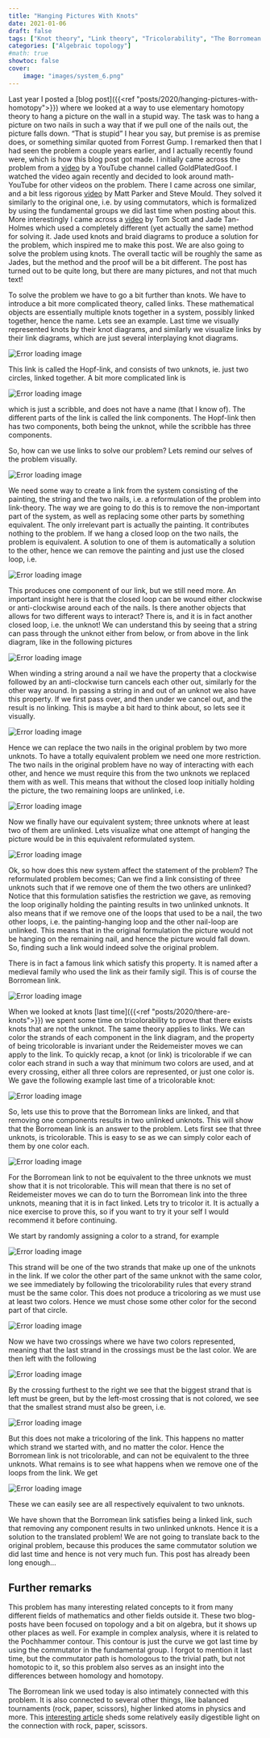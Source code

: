 ```yaml
---
title: "Hanging Pictures With Knots"
date: 2021-01-06
draft: false
tags: ["Knot theory", "Link theory", "Tricolorability", "The Borromean link"]
categories: ["Algebraic topology"]
#math: true
showtoc: false
cover:
    image: "images/system_6.png"
---
```


Last year I posted a [blog post]({{<ref "posts/2020/hanging-pictures-with-homotopy">}}) where we looked at a way to use elementary homotopy theory to hang a picture on the wall in a stupid way. The task was to hang a picture on two nails in such a way that if we pull one of the nails out, the picture falls down. “That is stupid” I hear you say, but premise is as premise does, or something similar quoted from Forrest Gump. I remarked then that I had seen the problem a couple years earlier, and I actually recently found were, which is how this blog post got made. I initially came across the problem from a [video](https://www.youtube.com/watch?v=n-v6pmZzxL0) by a YouTube channel called GoldPlatedGoof. I watched the video again recently and decided to look around math-YouTube for other videos on the problem. There I came across one similar, and a bit less rigorous [video](https://www.youtube.com/watch?v=x5h3yTxeCew&t) by Matt Parker and Steve Mould. They solved it similarly to the original one, i.e. by using commutators, which is formalized by using the fundamental groups we did last time when posting about this. More interestingly I came across a [video](https://www.youtube.com/watch?v=-eVd2Ugk9BU) by Tom Scott and Jade Tan-Holmes which used a completely different (yet actually the same) method for solving it. Jade used knots and braid diagrams to produce a solution for the problem, which inspired me to make this post. We are also going to solve the problem using knots. The overall tactic will be roughly the same as Jades, but the method and the proof will be a bit different. The post has turned out to be quite long, but there are many pictures, and not that much text!

To solve the problem we have to go a bit further than knots. We have to introduce a bit more complicated theory, called links. These mathematical objects are essentially multiple knots together in a system, possibly linked together, hence the name. Lets see an example. Last time we visually represented knots by their knot diagrams, and similarly we visualize links by their link diagrams, which are just several interplaying knot diagrams.

![Error loading image](images/hopf_link.png)

This link is called the Hopf-link, and consists of two unknots, ie. just two circles, linked together. A bit more complicated link is

![Error loading image](images/link_2.png)

which is just a scribble, and does not have a name (that I know of). The different parts of the link is called the link components. The Hopf-link then has two components, both being the unknot, while the scribble has three components.

So, how can we use links to solve our problem? Lets remind our selves of the problem visually.

![Error loading image](images/system_1.png)

We need some way to create a link from the system consisting of the painting, the string and the two nails, i.e. a reformulation of the problem into link-theory. The way we are going to do this is to remove the non-important part of the system, as well as replacing some other parts by something equivalent. The only irrelevant part is actually the painting. It contributes nothing to the problem. If we hang a closed loop on the two nails, the problem is equivalent. A solution to one of them is automatically a solution to the other, hence we can remove the painting and just use the closed loop, i.e.

![Error loading image](images/system_2.png)

This produces one component of our link, but we still need more. An important insight here is that the closed loop can be wound either clockwise or anti-clockwise around each of the nails. Is there another objects that allows for two different ways to interact? There is, and it is in fact another closed loop, i.e. the unknot! We can understand this by seeing that a string can pass through the unknot either from below, or from above in the link diagram, like in the following pictures

![Error loading image](images/system_3.png)

When winding a string around a nail we have the property that a clockwise followed by an anti-clockwise turn cancels each other out, similarly for the other way around. In passing a string in and out of an unknot we also have this property. If we first pass over, and then under we cancel out, and the result is no linking. This is maybe a bit hard to think about, so lets see it visually.

![Error loading image](images/system_4.png)

Hence we can replace the two nails in the original problem by two more unknots. To have a totally equivalent problem we need one more restriction. The two nails in the original problem have no way of interacting with each other, and hence we must require this from the two unknots we replaced them with as well. This means that without the closed loop initially holding the picture, the two remaining loops are unlinked, i.e.

![Error loading image](images/system_5.png)

Now we finally have our equivalent system; three unknots where at least two of them are unlinked. Lets visualize what one attempt of hanging the picture would be in this equivalent reformulated system.

![Error loading image](images/system_6.png)

Ok, so how does this new system affect the statement of the problem? The reformulated problem becomes; Can we find a link consisting of three unknots such that if we remove one of them the two others are unlinked? Notice that this formulation satisfies the restriction we gave, as removing the loop originally holding the painting results in two unlinked unknots. It also means that if we remove one of the loops that used to be a nail, the two other loops, i.e. the painting-hanging loop and the other nail-loop are unlinked. This means that in the original formulation the picture would not be hanging on the remaining nail, and hence the picture would fall down. So, finding such a link would indeed solve the original problem.

There is in fact a famous link which satisfy this property. It is named after a medieval family who used the link as their family sigil. This is of course the Borromean link.

![Error loading image](images/Borromean_1.png)

When we looked at knots [last time]({{<ref "posts/2020/there-are-knots">}}) we spent some time on tricolorability to prove that there exists knots that are not the unknot. The same theory applies to links. We can color the strands of each component in the link diagram, and the property of being tricolorable is invariant under the Reidemeister moves we can apply to the link. To quickly recap, a knot (or link) is tricolorable if we can color each strand in such a way that minimum two colors are used, and at every crossing, either all three colors are represented, or just one color is. We gave the following example last time of a tricolorable knot:

![Error loading image](images/granny-tricolor.png)

So, lets use this to prove that the Borromean links are linked, and that removing one components results in two unlinked unknots. This will show that the Borromean link is an answer to the problem. Lets first see that three unknots, is tricolorable. This is easy to se as we can simply color each of them by one color each.

![Error loading image](images/unlink_1.png)

For the Borromean link to not be equivalent to the three unknots we must show that it is not tricolorable. This will mean that there is no set of Reidemeister moves we can do to turn the Borromean link into the three unknots, meaning that it is in fact linked. Lets try to tricolor it. It is actually a nice exercise to prove this, so if you want to try it your self I would recommend it before continuing.

We start by randomly assigning a color to a strand, for example

![Error loading image](images/Borromean_2.png)

This strand will be one of the two strands that make up one of the unknots in the link. If we color the other part of the same unknot with the same color, we see immediately by following the tricolorability rules that every strand must be the same color. This does not produce a tricoloring as we must use at least two colors. Hence we must chose some other color for the second part of that circle.

![Error loading image](images/Borromean_2.5.png)

Now we have two crossings where we have two colors represented, meaning that the last strand in the crossings must be the last color. We are then left with the following

![Error loading image](images/Borromean_3.png)

By the crossing furthest to the right we see that the biggest strand that is left must be green, but by the left-most crossing that is not colored, we see that the smallest strand must also be green, i.e.

![Error loading image](images/Borromean_4.png)

But this does not make a tricoloring of the link. This happens no matter which strand we started with, and no matter the color. Hence the Borromean link is not tricolorable, and can not be equivalent to the three unknots. What remains is to see what happens when we remove one of the loops from the link. We get

![Error loading image](images/Borromean_5.png)

These we can easily see are all respectively equivalent to two unknots.

We have shown that the Borromean link satisfies being a linked link, such that removing any component results in two unlinked unknots. Hence it is a solution to the translated problem! We are not going to translate back to the original problem, because this produces the same commutator solution we did last time and hence is not very much fun. This post has already been long enough…

## Further remarks

This problem has many interesting related concepts to it from many different fields of mathematics and other fields outside it. These two blog-posts have been focused on topology and a bit on algebra, but it shows up other places as well. For example in complex analysis, where it is related to the Pochhammer contour. This contour is just the curve we got last time by using the commutator in the fundamental group. I forgot to mention it last time, but the commutator path is homologous to the trivial path, but not homotopic to it, so this problem also serves as an insight into the differences between homology and homotopy.

The Borromean link we used today is also intimately connected with this problem. It is also connected to several other things, like balanced tournaments (rock, paper, scissors), higher linked atoms in physics and more. This [interesting article](https://chamberland.math.grinnell.edu/papers/rps.pdf) sheds some relatively easily digestible light on the connection with rock, paper, scissors.